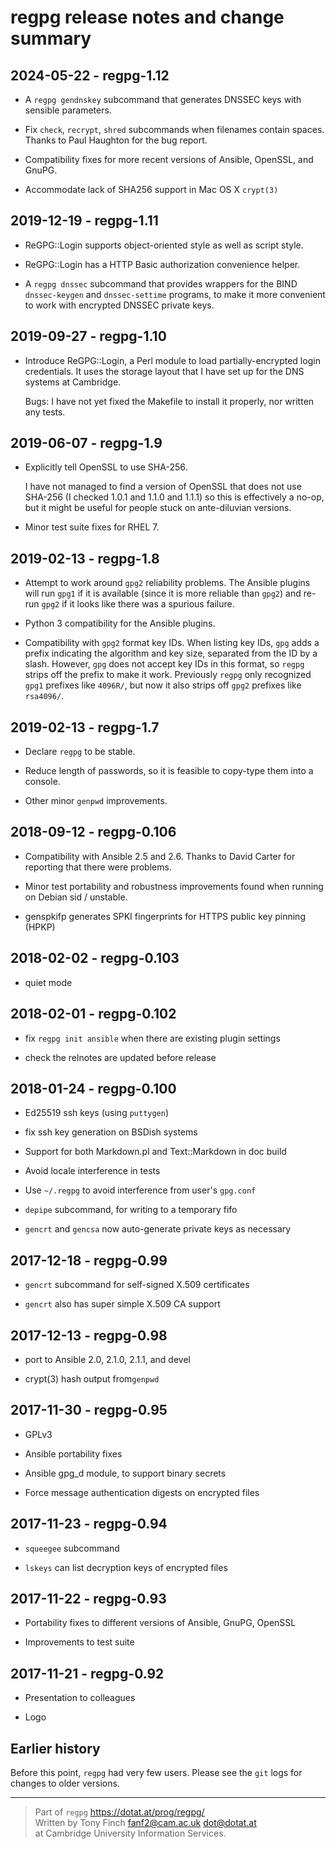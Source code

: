 regpg release notes and change summary
======================================


2024-05-22 - regpg-1.12
-----------------------

* A `regpg gendnskey` subcommand that generates DNSSEC keys with
  sensible parameters.

* Fix `check`, `recrypt`, `shred` subcommands when filenames contain
  spaces. Thanks to Paul Haughton for the bug report.

* Compatibility fixes for more recent versions of Ansible, OpenSSL,
  and GnuPG.

* Accommodate lack of SHA256 support in Mac OS X `crypt(3)`


2019-12-19 - regpg-1.11
-----------------------

* ReGPG::Login supports object-oriented style as well as script style.

* ReGPG::Login has a HTTP Basic authorization convenience helper.

* A `regpg dnssec` subcommand that provides wrappers for the BIND
  `dnssec-keygen` and `dnssec-settime` programs, to make it more
  convenient to work with encrypted DNSSEC private keys.


2019-09-27 - regpg-1.10
-----------------------

* Introduce ReGPG::Login, a Perl module to load partially-encrypted
  login credentials. It uses the storage layout that I have set up
  for the DNS systems at Cambridge.

  Bugs: I have not yet fixed the Makefile to install it properly,
  nor written any tests.


2019-06-07 - regpg-1.9
----------------------

* Explicitly tell OpenSSL to use SHA-256.

  I have not managed to find a version of OpenSSL that does not use
  SHA-256 (I checked 1.0.1 and 1.1.0 and 1.1.1) so this is effectively
  a no-op, but it might be useful for people stuck on ante-diluvian
  versions.

* Minor test suite fixes for RHEL 7.


2019-02-13 - regpg-1.8
----------------------

* Attempt to work around `gpg2` reliability problems. The Ansible
  plugins will run `gpg1` if it is available (since it is more
  reliable than `gpg2`) and re-run `gpg2` if it looks like there was a
  spurious failure.

* Python 3 compatibility for the Ansible plugins.

* Compatibility with `gpg2` format key IDs. When listing key IDs,
  `gpg` adds a prefix indicating the algorithm and key size, separated
  from the ID by a slash. However, `gpg` does not accept key IDs in
  this format, so `regpg` strips off the prefix to make it work.
  Previously `regpg` only recognized `gpg1` prefixes like `4096R/`,
  but now it also strips off `gpg2` prefixes like `rsa4096/`.


2019-02-13 - regpg-1.7
----------------------

* Declare `regpg` to be stable.

* Reduce length of passwords, so it is feasible to copy-type them into
  a console.

* Other minor `genpwd` improvements.


2018-09-12 - regpg-0.106
------------------------

* Compatibility with Ansible 2.5 and 2.6. Thanks to David Carter
  for reporting that there were problems.

* Minor test portability and robustness improvements found when
  running on Debian sid / unstable.

* genspkifp generates SPKI fingerprints for HTTPS public key pinning (HPKP)


2018-02-02 - regpg-0.103
------------------------

* quiet mode


2018-02-01 - regpg-0.102
------------------------

* fix `regpg init ansible` when there are existing plugin settings

* check the relnotes are updated before release


2018-01-24 - regpg-0.100
------------------------

* Ed25519 ssh keys (using `puttygen`)

* fix ssh key generation on BSDish systems

* Support for both Markdown.pl and Text::Markdown in doc build

* Avoid locale interference in tests

* Use `~/.regpg` to avoid interference from user's `gpg.conf`

* `depipe` subcommand, for writing to a temporary fifo

* `gencrt` and `gencsa` now auto-generate private keys as necessary


2017-12-18 - regpg-0.99
-----------------------

* `gencrt` subcommand for self-signed X.509 certificates

* `gencrt` also has super simple X.509 CA support


2017-12-13 - regpg-0.98
-----------------------

* port to Ansible 2.0, 2.1.0, 2.1.1, and devel

* crypt(3) hash output from`genpwd`


2017-11-30 - regpg-0.95
-----------------------

* GPLv3

* Ansible portability fixes

* Ansible gpg_d module, to support binary secrets

* Force message authentication digests on encrypted files


2017-11-23 - regpg-0.94
-----------------------

* `squeegee` subcommand

* `lskeys` can list decryption keys of encrypted files


2017-11-22 - regpg-0.93
-----------------------

* Portability fixes to different versions of Ansible, GnuPG, OpenSSL

* Improvements to test suite


2017-11-21 - regpg-0.92
-----------------------

* Presentation to colleagues

* Logo


Earlier history
---------------

Before this point, `regpg` had very few users. Please see the `git`
logs for changes to older versions.


---------------------------------------------------------------------------

> Part of `regpg` <https://dotat.at/prog/regpg/>  
> Written by Tony Finch <fanf2@cam.ac.uk> <dot@dotat.at>  
> at Cambridge University Information Services.  

<!--
    This file is free software: you can redistribute it and/or modify
    it under the terms of the GNU General Public License as published by
    the Free Software Foundation, either version 3 of the License, or
    (at your option) any later version.

    This file is distributed in the hope that it will be useful,
    but WITHOUT ANY WARRANTY; without even the implied warranty of
    MERCHANTABILITY or FITNESS FOR A PARTICULAR PURPOSE.  See the
    GNU General Public License for more details.

    You should have received a copy of the GNU General Public License
    along with regpg.  If not, see <http://www.gnu.org/licenses/>.
-->
